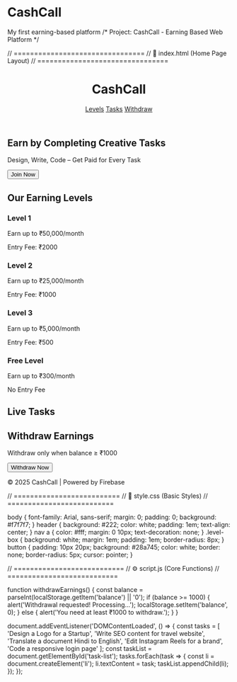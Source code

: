 # CashCall
My first earning-based platform
/* Project: CashCall - Earning Based Web Platform */

// ================================ // 📄 index.html (Home Page Layout) // ================================

<!DOCTYPE html><html lang="en">
<head>
  <meta charset="UTF-8">
  <meta name="viewport" content="width=device-width, initial-scale=1.0">
  <title>CashCall - Earn with Your Skills</title>
  <link rel="stylesheet" href="style.css">
</head>
<body>
  <header>
    <h1>CashCall</h1>
    <nav>
      <a href="#levels">Levels</a>
      <a href="#tasks">Tasks</a>
      <a href="#withdraw">Withdraw</a>
    </nav>
  </header>  <section id="hero">
    <h2>Earn by Completing Creative Tasks</h2>
    <p>Design, Write, Code – Get Paid for Every Task</p>
    <button onclick="location.href='login.html'">Join Now</button>
  </section>  <section id="levels">
    <h2>Our Earning Levels</h2>
    <div class="level-box">
      <h3>Level 1</h3>
      <p>Earn up to ₹50,000/month</p>
      <p>Entry Fee: ₹2000</p>
    </div>
    <div class="level-box">
      <h3>Level 2</h3>
      <p>Earn up to ₹25,000/month</p>
      <p>Entry Fee: ₹1000</p>
    </div>
    <div class="level-box">
      <h3>Level 3</h3>
      <p>Earn up to ₹5,000/month</p>
      <p>Entry Fee: ₹500</p>
    </div>
    <div class="level-box">
      <h3>Free Level</h3>
      <p>Earn up to ₹300/month</p>
      <p>No Entry Fee</p>
    </div>
  </section>  <section id="tasks">
    <h2>Live Tasks</h2>
    <ul id="task-list">
      <!-- Tasks will load dynamically -->
    </ul>
  </section>  <section id="withdraw">
    <h2>Withdraw Earnings</h2>
    <p>Withdraw only when balance ≥ ₹1000</p>
    <button onclick="withdrawEarnings()">Withdraw Now</button>
  </section>  <footer>
    <p>© 2025 CashCall | Powered by Firebase</p>
  </footer>  <script src="script.js"></script></body>
</html>// ========================== // 🎨 style.css (Basic Styles) // ==========================

body { font-family: Arial, sans-serif; margin: 0; padding: 0; background: #f7f7f7; } header { background: #222; color: white; padding: 1em; text-align: center; } nav a { color: #fff; margin: 0 10px; text-decoration: none; } .level-box { background: white; margin: 1em; padding: 1em; border-radius: 8px; } button { padding: 10px 20px; background: #28a745; color: white; border: none; border-radius: 5px; cursor: pointer; }

// =========================== // ⚙️ script.js (Core Functions) // ===========================

function withdrawEarnings() { const balance = parseInt(localStorage.getItem('balance') || '0'); if (balance >= 1000) { alert('Withdrawal requested! Processing...'); localStorage.setItem('balance', 0); } else { alert('You need at least ₹1000 to withdraw.'); } }

document.addEventListener('DOMContentLoaded', () => { const tasks = [ 'Design a Logo for a Startup', 'Write SEO content for travel website', 'Translate a document Hindi to English', 'Edit Instagram Reels for a brand', 'Code a responsive login page' ]; const taskList = document.getElementById('task-list'); tasks.forEach(task => { const li = document.createElement('li'); li.textContent = task; taskList.appendChild(li); }); });

